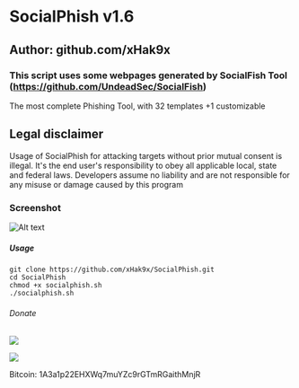 # SocialPhish v1.6

## Author: github.com/xHak9x

### This script uses some webpages generated by SocialFish Tool (<https://github.com/UndeadSec/SocialFish>)

The most complete Phishing Tool, with 32 templates +1 customizable

## Legal disclaimer

Usage of SocialPhish for attacking targets without prior mutual consent is illegal. It's the end user's responsibility to obey all applicable local, state and federal laws. Developers assume no liability and are not responsible for any misuse or damage caused by this program

### Screenshot

![Alt text](https://image.ibb.co/nhdEwK/phish.png "SocialPhish")

##### Usage

```
git clone https://github.com/xHak9x/SocialPhish.git
cd SocialPhish
chmod +x socialphish.sh
./socialphish.sh
```

###### Donate

![](https://image.ibb.co/i4ES3U/bc.png)

   ![](https://image.ibb.co/iniWV9/electrum_3_2_2_2018_08_30_21_49_44.png)

Bitcoin: 1A3a1p22EHXWq7muYZc9rGTmRGaithMnjR
